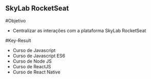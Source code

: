 ## SkyLab RocketSeat
#Objetivo
- Centralizar as interações com a plataforma SkyLab RocketSeat

#Key-Result
- Curso de Javascript
- Curso de Javascript ES6
- Curso de Node JS
- Curso de ReactJS
- Curso de React Native
